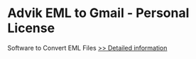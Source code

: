 # Advik EML to Gmail - Personal License
Software to Convert EML Files
[>> Detailed information](https://secure.shareit.com/shareit/product.html?productid=300806624&affiliateid=200057808)